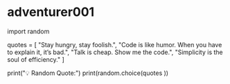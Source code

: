 # adventurer001
import  random

quotes = [
    "Stay hungry, stay foolish.",
    "Code is like humor. When you have to explain it, it’s bad.",
    "Talk is cheap. Show me the code.",
    "Simplicity is the soul of efficiency."
]

print("💡 Random Quote:")
print(random.choice(quotes ))
